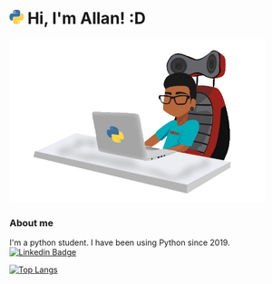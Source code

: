 # <img src="https://github.com/allansmiff/allansmiff/blob/main/language-logo-python-44976.png" width="25">    Hi, I'm Allan! :D


<img src="https://github.com/allansmiff/allansmiff/blob/main/Allan%20Cliente.png" width="450">





### About me
I'm a python student. I have been using Python since 2019.              [![Linkedin Badge](https://img.shields.io/badge/-LinkedIn-blue?style=flat-square&logo=Linkedin&logoColor=white&link=https://www.linkedin.com/in/allan-santos0603/)](https://www.linkedin.com/in/allan-santos0603/)





[![Top Langs](https://github-readme-stats.vercel.app/api/top-langs/?username=allansmiff&layout=compact)](https://github.com/anuraghazra/github-readme-stats)







